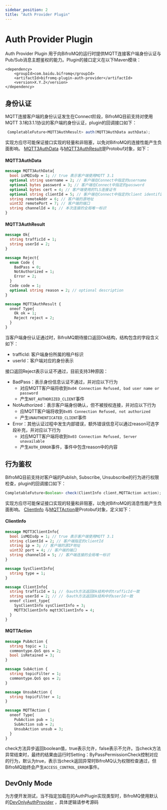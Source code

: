 ```yaml
---
sidebar_position: 2
title: "Auth Provider Plugin"
---
```


# Auth Provider Plugin

Auth Provider Plugin 用于向BifroMQ的运行时提供MQTT连接客户端身份认证与Pub/Sub消息主题鉴权的能力。Plugin的接口定义在以下Maven模块：

```
<dependency>
    <groupId>com.baidu.bifromq</groupId>
    <artifactId>bifromq-plugin-auth-provider</artifactId>
    <version>X.Y.Z</version>
</dependency>
```

## 身份认证

MQTT连接客户端的身份认证发生在Connect阶段，BifroMQ目前支持对使用MQTT 3.1和3.1.1协议的客户端的身份认证，plugin的回调接口如下：

```java
 CompletableFuture<MQTT3AuthResult> auth(MQTT3AuthData authData);
```

实现方应尽可能保证接口实现的轻量和非阻塞，以免对BifroMQ的连接性能产生负面影响。
[MQTT3AuthData]((https://github.com/baidu/bifromq/blob/main/bifromq-plugin/bifromq-plugin-auth-provider/src/main/proto/mqtt3_auth_types.proto))
与[MQTT3AuthResult]((https://github.com/baidu/bifromq/blob/main/bifromq-plugin/bifromq-plugin-auth-provider/src/main/proto/mqtt3_auth_types.proto))是Protobuf对象，如下：

#### MQTT3AuthData

```protobuf
message MQTT3AuthData{
  bool isMQIsdp = 1; // true 表示客户端使用MQTT 3.1 
  optional string username = 2; // 客户端在Connect中指定的username
  optional bytes password = 3; // 客户端在Connect中指定的password
  optional bytes cert = 4; // 客户端使用的TLS连接证书
  optional string clientId = 5; // 客户端在Connect中指定的client identifier
  string remoteAddr = 6; // 客户端的源地址
  uint32 remotePort = 7; // 客户端的端口
  string channelId = 8; // 本次连接的全局唯一标识
}
```

#### MQTT3AuthResult

```protobuf
message Ok{
  string trafficId = 1;
  string userId = 2;
}

message Reject{
  enum Code {
    BadPass = 0;
    NotAuthorized = 1;
    Error = 2;
  }
  Code code = 1;
  optional string reason = 2; // optional description
}

message MQTT3AuthResult {
  oneof Type{
    Ok ok = 1;
    Reject reject = 2;
  }
}
```

当客户端身份认证通过时，BifroMQ期待接口返回Ok结构，结构包含的字段含义如下：

* trafficId: 客户端身份所属的租户标识
* userId：客户端对应的身份表示

接口返回Reject表示认证不通过，目前支持3种原因：

* BadPass：表示身份信息认证不通过，并对应以下行为
  * 对应MQTT客户端将收到`0x04 Connection Refused, bad user name or password`
  * 产生`NOT_AUTHORIZED_CLIENT`事件
* NotAuthorized：表示客户端身份确认，但不被授权连接，并对应以下行为
  * 应MQTT客户端将收到`0x05 Connection Refused, not authorized`
  * 产生`UNAUTHENTICATED_CLIENT`事件
* Error：其他认证过程中发生内部错误，额外错误信息可以通过reason可选字段补充，并对应以下行为
  * 对应MQTT客户端将收到`0x03 Connection Refused, Server unavailable`
  * 产生`AUTH_ERROR`事件，事件中包含reason中的内容

## 行为鉴权

BifroMQ目前支持对客户端的Publish, Subscribe, Unsubscribe的行为进行权限检查，plugin的回调接口如下：

```java
CompletableFuture<Boolean> check(ClientInfo client,MQTTAction action);
```

实现方应尽可能保证接口实现的轻量和非阻塞，以免对BifroMQ的消息性能产生负面影响。
[ClientInfo](https://github.com/baidu/bifromq/blob/main/bifromq-common-type/src/main/proto/commontype/ClientInfo.proto)
与[MQTTAction](https://github.com/baidu/bifromq/blob/main/bifromq-plugin/bifromq-plugin-auth-provider/src/main/proto/mqtt_actions.proto)是Protobuf对象，定义如下：

#### ClientInfo

```protobuf
message MQTT3ClientInfo{
  bool isMQIsdp = 1; // true 表示客户端使用MQTT 3.1 
  string clientId = 2; // 客户端指定的clientId
  string ip = 3; // 客户端的源IP地址
  uint32 port = 4; // 客户端的端口
  string channelId = 5; // 客户端连接的全局唯一标识
}

message SysClientInfo{
  string type = 1;
}

message ClientInfo{
  string trafficId = 1; // 与auth方法返回Ok结构中的trafficId一致
  string userId = 2; // // 与auth方法返回Ok结构中的userId一致
  oneof client_type{
    SysClientInfo sysClientInfo = 3;
    MQTT3ClientInfo mqtt3ClientInfo = 4;
  }
}
```

#### MQTTAction

```protobuf
message PubAction {
  string topic = 1;
  commontype.QoS qos = 2;
  bool isRetained = 3;
}

message SubAction {
  string topicFilter = 1;
  commontype.QoS qos = 2;
}

message UnsubAction {
  string topicFilter = 1;
}

message MQTTAction {
  oneof Type{
    PubAction pub = 1;
    SubAction sub = 2;
    UnsubAction unsub = 3;
  }
}
```

check方法异步返回boolean值，true表示允许，false表示不允许。当check方法异常结束时，最终的结果由运行时Setting：ByPassPermissionCheck控制对应的行为，默认为true，表示当check返回异常时BifroMQ认为权限检查通过，但BifroMQ始终会产生`ACCESS_CONTROL_ERROR`事件。

## DevOnly Mode
为方便开发测试，当不指定加载在的AuthPlugin实现类型时，BifroMQ使用默认的[DevOnlyAuthProvider](https://github.com/baidu/bifromq/blob/main/bifromq-plugin-helper/bifromq-plugin-auth-provider-helper/src/main/java/com/baidu/bifromq/plugin/authprovider/DevOnlyAuthProvider.java)
，具体逻辑请参考源码